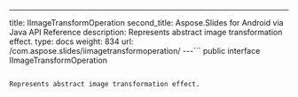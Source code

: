 ---
title: IImageTransformOperation
second_title: Aspose.Slides for Android via Java API Reference
description: Represents abstract image transformation effect.
type: docs
weight: 834
url: /com.aspose.slides/iimagetransformoperation/
---```
public interface IImageTransformOperation
```

Represents abstract image transformation effect.
